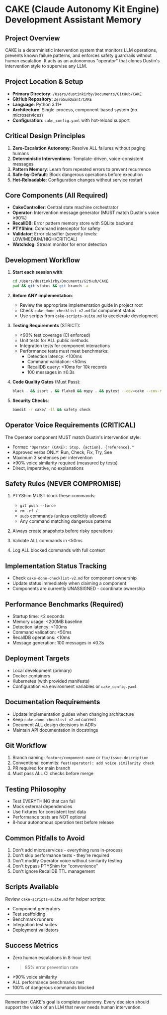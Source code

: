 # CAKE (Claude Autonomy Kit Engine) Development Assistant Memory

## Project Overview
CAKE is a deterministic intervention system that monitors LLM operations, prevents known failure patterns, and enforces safety guardrails without human escalation. It acts as an autonomous "operator" that clones Dustin's intervention style to supervise any LLM.

## Project Location & Setup
- **Primary Directory**: `/Users/dustinkirby/Documents/GitHub/CAKE`
- **GitHub Repository**: `ZeroSumQuant/CAKE`
- **Language**: Python 3.11+
- **Architecture**: Single-process, component-based system (no microservices)
- **Configuration**: `cake_config.yaml` with hot-reload support

## Critical Design Principles
1. **Zero-Escalation Autonomy**: Resolve ALL failures without paging humans
2. **Deterministic Interventions**: Template-driven, voice-consistent messages
3. **Pattern Memory**: Learn from repeated errors to prevent recurrence
4. **Safe-by-Default**: Block dangerous operations before execution
5. **Hot-Reloadable**: Configuration changes without service restart

## Core Components (All Required)
- **CakeController**: Central state machine orchestrator
- **Operator**: Intervention message generator (MUST match Dustin's voice ≥90%)
- **RecallDB**: Error pattern memory store with SQLite backend
- **PTYShim**: Command interceptor for safety
- **Validator**: Error classifier (severity levels: LOW/MEDIUM/HIGH/CRITICAL)
- **Watchdog**: Stream monitor for error detection

## Development Workflow
1. **Start each session with**:
   ```bash
   cd /Users/dustinkirby/Documents/GitHub/CAKE
   pwd && git status && git branch -a
   ```

2. **Before ANY implementation**:
   - Review the appropriate implementation guide in project root
   - Check `cake-done-checklist-v2.md` for component status
   - Use scripts from `cake-scripts-suite.md` to accelerate development

3. **Testing Requirements** (STRICT):
   - ≥90% test coverage (CI enforced)
   - Unit tests for ALL public methods
   - Integration tests for component interactions
   - Performance tests must meet benchmarks:
     - Detection latency: <100ms
     - Command validation: <50ms
     - RecallDB query: <10ms for 10k records
     - 100 messages in ≤0.3s

4. **Code Quality Gates** (Must Pass):
   ```bash
   black . && isort . && flake8 && mypy . && pytest --cov=cake --cov-report=term-missing
   ```

5. **Security Checks**:
   ```bash
   bandit -r cake/ -ll && safety check
   ```

## Operator Voice Requirements (CRITICAL)
The Operator component MUST match Dustin's intervention style:
- Format: `"Operator (CAKE): Stop. {action}. {reference}."`
- Approved verbs ONLY: Run, Check, Fix, Try, See
- Maximum 3 sentences per intervention
- ≥90% voice similarity required (measured by tests)
- Direct, imperative, no explanations

## Safety Rules (NEVER COMPROMISE)
1. PTYShim MUST block these commands:
   - `git push --force`
   - `rm -rf /`
   - `sudo` commands (unless explicitly allowed)
   - Any command matching dangerous patterns

2. Always create snapshots before risky operations
3. Validate ALL commands in <50ms
4. Log ALL blocked commands with full context

## Implementation Status Tracking
- Check `cake-done-checklist-v2.md` for component ownership
- Update status immediately when claiming a component
- Components are currently UNASSIGNED - coordinate ownership

## Performance Benchmarks (Required)
- Startup time: <2 seconds
- Memory usage: <200MB baseline
- Detection latency: <100ms
- Command validation: <50ms
- RecallDB operations: <10ms
- Message generation: 100 messages in ≤0.3s

## Deployment Targets
- Local development (primary)
- Docker containers
- Kubernetes (with provided manifests)
- Configuration via environment variables or `cake_config.yaml`

## Documentation Requirements
- Update implementation guides when changing architecture
- Keep `cake-done-checklist-v2.md` current
- Document ALL design decisions in ADRs
- Maintain API documentation in docstrings

## Git Workflow
1. Branch naming: `feature/component-name` or `fix/issue-description`
2. Conventional commits: `feat(operator): add voice similarity check`
3. PR required for main branch
4. Must pass ALL CI checks before merge

## Testing Philosophy
- Test EVERYTHING that can fail
- Mock external dependencies
- Use fixtures for consistent test data
- Performance tests are NOT optional
- 8-hour autonomous operation test before release

## Common Pitfalls to Avoid
1. Don't add microservices - everything runs in-process
2. Don't skip performance tests - they're required
3. Don't modify Operator voice without similarity testing
4. Don't bypass PTYShim for "convenience"
5. Don't ignore RecallDB TTL management

## Scripts Available
Review `cake-scripts-suite.md` for helper scripts:
- Component generators
- Test scaffolding
- Benchmark runners
- Integration test suites
- Deployment validators

## Success Metrics
- Zero human escalations in 8-hour test
- >85% error prevention rate
- ≥90% voice similarity
- ALL performance benchmarks met
- 100% of dangerous commands blocked

---
Remember: CAKE's goal is complete autonomy. Every decision should support the vision of an LLM that never needs human intervention.